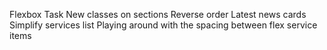 Flexbox Task
New classes on sections
Reverse order Latest news cards
Simplify services list
Playing around with the spacing between flex service items 